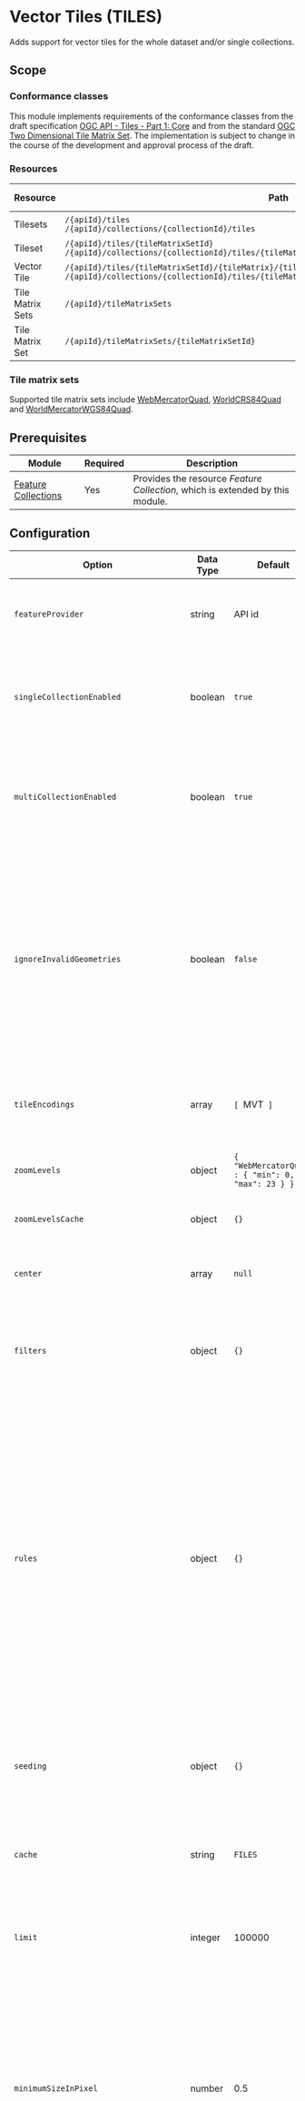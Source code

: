 # Vector Tiles (TILES)

Adds support for vector tiles for the whole dataset and/or single collections.


## Scope

### Conformance classes

This module implements requirements of the conformance classes from the draft specification [OGC API - Tiles - Part 1: Core](https://github.com/opengeospatial/OGC-API-Tiles) and from the standard [OGC Two Dimensional Tile Matrix Set](http://docs.opengeospatial.org/is/17-083r2/17-083r2.html). The implementation is subject to change in the course of the development and approval process of the draft.

### Resources

|Resource |Path |HTTP Method |Media Types
| --- | --- | --- | ---
|Tilesets |`/{apiId}/tiles`<br>`/{apiId}/collections/{collectionId}/tiles`|GET |HTML, JSON
|Tileset |`/{apiId}/tiles/{tileMatrixSetId}`<br>`/{apiId}/collections/{collectionId}/tiles/{tileMatrixSetId}` |GET |TileJSON
|Vector Tile |`/{apiId}/tiles/{tileMatrixSetId}/{tileMatrix}/{tileRow}/{tileCol}`<br>`/{apiId}/collections/{collectionId}/tiles/{tileMatrixSetId}/{tileMatrix}/{tileRow}/{tileCol}` |GET |MVT
|Tile Matrix Sets |`/{apiId}/tileMatrixSets` |GET |HTML, JSON
|Tile Matrix Set |`/{apiId}/tileMatrixSets/{tileMatrixSetId}` |GET |HTML, JSON

### Tile matrix sets

Supported tile matrix sets include [WebMercatorQuad](http://docs.opengeospatial.org/is/17-083r2/17-083r2.html#62), [WorldCRS84Quad](http://docs.opengeospatial.org/is/17-083r2/17-083r2.html#63) and [WorldMercatorWGS84Quad](http://docs.opengeospatial.org/is/17-083r2/17-083r2.html#64).


## Prerequisites

|Module |Required |Description
| --- | --- | ---
[Feature Collections](collections.md)| Yes | Provides the resource *Feature Collection*, which is extended by this module.


## Configuration

|Option |Data Type |Default |Description
| --- | --- | --- | ---
|`featureProvider` |string |API id |Id of the feature provider to use. Normally the feature provider and API ids are the same.
|`singleCollectionEnabled` |boolean |`true` |Enable vector tiles for each *Feature Collection*. Every tile contains a layer with the feature from the collection.
|`multiCollectionEnabled` |boolean |`true` |Enable vector tiles for the whole dataset. Every tile contains one layer per collection with the features of that collection.
|`ignoreInvalidGeometries` |boolean |`false` |Ignore features with invalid geometries. Before ignoring a feature, an attempt is made to transform the geometry to a valid geometry. The topology of geometries might be invalid in the data source or in some cases the quantization of coordinates to integers might render it invalid.
|`tileEncodings` |array |`[ `MVT` ]` |List of enabled tile encodings. Currently only *Mapbox Vector Tiles* (`MVT`) is supported.
|`zoomLevels` |object |`{ "WebMercatorQuad" : { "min": 0, "max": 23 } }` |Available zoom levels and default zoom level for enabled tile encodings.
|`zoomLevelsCache` |object |`{}` |Zoom levels for which tiles are cached.
|`center` |array |`null` |Longitude and latitude that a map with the tiles should be centered on by default.
|`filters` |object |`{}` |Filters to select a subset of feature for certain zoom levels using a CQL filter expression, see example below.
|`rules` |object |`{}` |Rules to postprocess the selected features for a certain zoom level. Supported operations are: selecting a subset of feature properties (`properties`), spatial merging of features that intersect (`merge`), with the option to restrict the operations to features with matching attributes (`groupBy`). See the example below. For `merge`, the resulting object will only obtain properties that are identical for all merged features.
|`seeding` |object |`{}` |Zoom levels per enabled tile encoding for which the tile cache should be seeded on startup.
|`cache` |string |`FILES` |`FILES` saves each tile as a file in the file system. `MBTILES` saves each tile in an MBTiles file (one MBTiles file per tile set).
|`limit` |integer |100000 |Maximum number of features contained in a single tile per query.
|`minimumSizeInPixel`| number |0.5 |Features with line geometries shorter that the given value are excluded from tiles. Features with surface geometries smaller than the square of the given value are excluded from the tiles. The value `0.5` corresponds to half a "pixel" in the used coordinate reference system.
|`maxRelativeAreaChangeInPolygonRepair` | number |0.1 |Maximum allowed relative change of surface sizes when attempting to fix an invalid surface geometry. The fixed geometry is only used when the condition is met. The value `0.1` means 10%.
|`maxAbsoluteAreaChangeInPolygonRepair` | number |1.0 |Maximum allowed absolute change of surface sizes when attempting to fix an invalid surface geometry. The fixed geometry is only used when the condition is met. The value `1.0` corresponds to one "pixel" in the used coordinate reference system.
|`mapClientType` |enum |`MAP_LIBRE` |The map client library to use to display tile sets in the HTML representation. The default is MapLibre GL (`MAP_LIBRE`), which requires that the `WebMercatorQuad` tiling scheme is used in one of the tile sets and it will only display tiles in that tiling scheme. WIP: OpenLayers (`OPEN_LAYERS`) can be used for tile sets in other tiling schemes.
|`style` |string |`null` |An optional URL template of a Mapbox style to use for the map in the HTML representation of a tile sets resource. The template may contain `{{serviceUrl}}` (substituted with the API landing page URI) and `{{collectionId}}` (substituted with the collection id). If no style is set, a simple default style is used. The value is ignore, if the map client is not MapLibre.

### Example

```yaml
- buildingBlock: TILES
  enabled: true
  singleCollectionEnabled: true
  multiCollectionEnabled: true
  center:
  - 7.5
  - 51.5
  minimumSizeInPixel: 0.75
  zoomLevels:
    WebMercatorQuad:
      min: 12
      max: 20
      default: 16
  rules:
    WebMercatorQuad:
    - min: 12
      max: 13
      merge: true
      groupBy:
      - anzahl_geschosse
      - funktion
      properties:
      - anzahl_geschosse
      - funktion
      - name
    - min: 14
      max: 20
      properties:
      - anzahl_geschosse
      - funktion
      - name
      - anschrift
```

### Cache

The tile cache resides under the relative path `tiles/{apiId}/{collectionId}/{tileMatrixSetId}/{tileMatrix}/{tileRow}/{tileCol}.pbf` in the data directory, where `__all__` is used as value for `collectionId` for tiles based on the whole dataset.

If the data or configuration for an API changes, the cache directory for this API has to be deleted to refresh the tiles.

